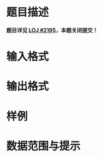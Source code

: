 
# 题目描述

**题目详见 [LOJ #2195](https://loj.ac/problem/2195)，本题关闭提交！**

# 输入格式



# 输出格式



# 样例



# 数据范围与提示



